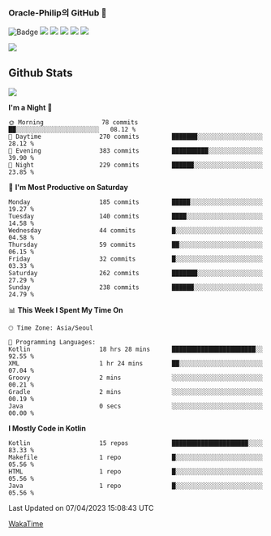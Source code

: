 ### Oracle-Philip의 GitHub 👋

![Badge](http://img.shields.io/badge/-Java-black?style=flat-square)
<img src="https://img.shields.io/badge/ -Kotlin-black?style=flat-square&logo=Kotlin&logoColor=#7F52FF"/></a>
<img src="https://img.shields.io/badge/ -Dart-black?style=flat-square&logo=Dart&logoColor=#0175C2"/></a>
<img src="https://img.shields.io/badge/ -Android-black?style=flat-square&logo=Android&logoColor=#3DDC84"/></a>
<img src="https://img.shields.io/badge/ -Flutter-black?style=flat-square&logo=Flutter&logoColor=#02569B"/></a>
<img src="https://img.shields.io/badge/ -Firebase-black?style=flat-square&logo=Firebase&logoColor=#FFCA28"/></a>

<img src="https://img.shields.io/badge/ -BLE-black?style=flat-square&logo=Bluetooth&logoColor=#0082FC"/></a>

<!--
<img src="https://img.shields.io/badge/ -STM32F103-black?style=flat-square&logo=STMicroelectronics&logoColor=#03234B"/></a>
<img src="https://img.shields.io/badge/ -Qt-black?style=flat-square&logo=Qt&logoColor=#41CD52"/></a>
-->

<!--
![Badge](http://img.shields.io/badge/-Java-black?style=flat-square)
![Badge](http://img.shields.io/badge/-Koltin-black?style=flat-square)
![Badge](http://img.shields.io/badge/-Dart-black?style=flat-square)
![Badge](http://img.shields.io/badge/-Android-black?style=flat-square)
![Badge](http://img.shields.io/badge/-Flutter-black?style=flat-square)
![Badge](http://img.shields.io/badge/-Firebase-black?style=flat-square)
-->

## Github Stats  
<div align="left"><img src="https://github-readme-stats.vercel.app/api?username=Oracle-Philip&show_icons=true&count_private=true&hide_border=true" align="center" /></div>


<!--START_SECTION:waka-->
**I'm a Night 🦉** 

```text
🌞 Morning                78 commits          ██░░░░░░░░░░░░░░░░░░░░░░░   08.12 % 
🌆 Daytime                270 commits         ███████░░░░░░░░░░░░░░░░░░   28.12 % 
🌃 Evening                383 commits         ██████████░░░░░░░░░░░░░░░   39.90 % 
🌙 Night                  229 commits         ██████░░░░░░░░░░░░░░░░░░░   23.85 % 
```
📅 **I'm Most Productive on Saturday** 

```text
Monday                   185 commits         █████░░░░░░░░░░░░░░░░░░░░   19.27 % 
Tuesday                  140 commits         ████░░░░░░░░░░░░░░░░░░░░░   14.58 % 
Wednesday                44 commits          █░░░░░░░░░░░░░░░░░░░░░░░░   04.58 % 
Thursday                 59 commits          ██░░░░░░░░░░░░░░░░░░░░░░░   06.15 % 
Friday                   32 commits          █░░░░░░░░░░░░░░░░░░░░░░░░   03.33 % 
Saturday                 262 commits         ███████░░░░░░░░░░░░░░░░░░   27.29 % 
Sunday                   238 commits         ██████░░░░░░░░░░░░░░░░░░░   24.79 % 
```


📊 **This Week I Spent My Time On** 

```text
🕑︎ Time Zone: Asia/Seoul

💬 Programming Languages: 
Kotlin                   18 hrs 28 mins      ███████████████████████░░   92.55 % 
XML                      1 hr 24 mins        ██░░░░░░░░░░░░░░░░░░░░░░░   07.04 % 
Groovy                   2 mins              ░░░░░░░░░░░░░░░░░░░░░░░░░   00.21 % 
Gradle                   2 mins              ░░░░░░░░░░░░░░░░░░░░░░░░░   00.19 % 
Java                     0 secs              ░░░░░░░░░░░░░░░░░░░░░░░░░   00.00 % 
```

**I Mostly Code in Kotlin** 

```text
Kotlin                   15 repos            █████████████████████░░░░   83.33 % 
Makefile                 1 repo              █░░░░░░░░░░░░░░░░░░░░░░░░   05.56 % 
HTML                     1 repo              █░░░░░░░░░░░░░░░░░░░░░░░░   05.56 % 
Java                     1 repo              █░░░░░░░░░░░░░░░░░░░░░░░░   05.56 % 
```




 Last Updated on 07/04/2023 15:08:43 UTC
<!--END_SECTION:waka-->


<!--
**Oracle-Philip/Oracle-Philip** is a ✨ _special_ ✨ repository because its `README.md` (this file) appears on your GitHub profile.

Here are some ideas to get you started:

- 🔭 I’m currently working on ...
- 🌱 I’m currently learning ...
- 👯 I’m looking to collaborate on ...
- 🤔 I’m looking for help with ...
- 💬 Ask me about ...
- 📫 How to reach me: ...
- 😄 Pronouns: ...
- ⚡ Fun fact: ...
-->


[WakaTime](https://wakatime.com/dashboard)

